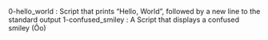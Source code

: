 0-hello_world : Script that prints “Hello, World”, followed by a new line to the standard output
1-confused_smiley : A Script that displays a confused smiley (Ôo)

